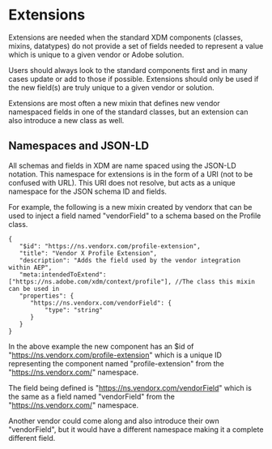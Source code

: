 # Extensions

Extensions are needed when the standard XDM components (classes, mixins, datatypes) do not provide a set of fields
needed to represent a value which is unique to a given vendor or Adobe solution. 

Users should always look to the standard components first and in many cases 
update or add to those if possible. Extensions should only be used if the new field(s)
are truly unique to a given vendor or solution.   

Extensions are most often a new mixin that defines new vendor namespaced fields in one of the standard classes, 
but an extension can also introduce a new class as well. 

## Namespaces and JSON-LD
All schemas and fields in XDM are name spaced using the JSON-LD notation. This namespace for extensions is in the form of a URI (not to be confused with URL). This URI does not resolve, but acts as a unique namespace for the JSON schema ID and fields. 

For example, the following is a new mixin created by vendorx that can be used to inject a field named "vendorField" to a schema based on the Profile class. 

    {
       "$id": "https://ns.vendorx.com/profile-extension",
       "title": "Vendor X Profile Extension",
       "description": "Adds the field used by the vendor integration within AEP",
       "meta:intendedToExtend": ["https://ns.adobe.com/xdm/context/profile"], //The class this mixin can be used in
       "properties": {
          "https://ns.vendorx.com/vendorField": {
              "type": "string"
          }
       }
    }

In the above example the new component has an $id of "https://ns.vendorx.com/profile-extension" which is a unique ID representing the component named "profile-extension" from the "https://ns.vendorx.com/" namespace.

The field being defined is "https://ns.vendorx.com/vendorField" which is the same as a field named "vendorField" from the "https://ns.vendorx.com/" namespace. 

Another vendor could come along and also introduce their own "vendorField", but it would have a different namespace making it a complete different field. 
 
